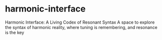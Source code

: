 # harmonic-interface
Harmonic Interface: A Living Codex of Resonant Syntax A space to explore the syntax of harmonic reality, where tuning is remembering, and resonance is the key
